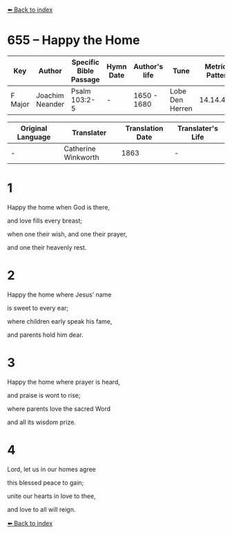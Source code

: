 [⬅️ Back to index](../README.md)

# 655 – Happy the Home

Key | Author   | Specific Bible Passage     |Hymn Date |Author's life |Tune |Metrical Pattern   |Composer/Source                                                                                        
-- | --------- | ---------------------------|----------|--------------|-----|-------------------|-------------   
F Major  | Joachim Neander      | Psalm 103:2-5 | -  | 1650 - 1680 | Lobe Den Herren | 14.14.4.7.8 | Chorale Book for England, 1863 

Original Language | Translater | Translation Date   | Translater's Life     
----------------- | --------- | --------------------|-------------   
\-  | Catherine Winkworth      | 1863 | -  | 1827 - 1878 



# 1

Happy the home when God is there,

and love fills every breast;

when one their wish, and one their prayer,

and one their heavenly rest.



# 2

Happy the home where Jesus’ name

is sweet to every ear;

where children early speak his fame,

and parents hold him dear.



# 3

Happy the home where prayer is heard,

and praise is wont to rise;

where parents love the sacred Word

and all its wisdom prize.



# 4

Lord, let us in our homes agree

this blessed peace to gain;

unite our hearts in love to thee,

and love to all will reign.

[⬅️ Back to index](../README.md)
